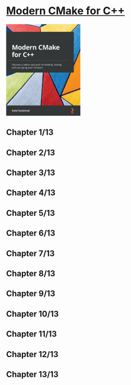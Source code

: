 # [Modern CMake for C++](https://www.amazon.com/Modern-CMake-Discover-approach-packaging/dp/1801070059/ref=sr_1_2?keywords=CMake+Best+Practices%3A+Discover+proven+techniques+for+creating+and+maintaining+programming+projects+with+CMake&qid=1669926068&s=books&sr=1-2)
<img alt="9781801070058" src="../covers/9781801070058.jpg" width="200"/>


## Chapter 1/13
## Chapter 2/13
## Chapter 3/13
## Chapter 4/13
## Chapter 5/13
## Chapter 6/13
## Chapter 7/13
## Chapter 8/13
## Chapter 9/13
## Chapter 10/13
## Chapter 11/13
## Chapter 12/13
## Chapter 13/13
